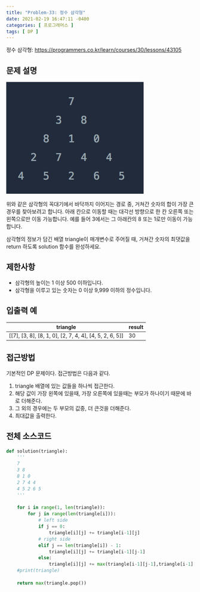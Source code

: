 ```yaml
---
title: "Problem-33: 정수 삼각형"
date: 2021-02-19 16:47:11 -0400
categories: [ 프로그래머스 ]
tags: [ DP ]
---
```


정수 삼각형: https://programmers.co.kr/learn/courses/30/lessons/43105

문제 설명
--------

![입출력](/assets/img/problem33/1.png)

위와 같은 삼각형의 꼭대기에서 바닥까지 이어지는 경로 중, 거쳐간 숫자의 합이 가장 큰 경우를 찾아보려고 합니다. 아래 칸으로 이동할 때는 대각선 방향으로 한 칸 오른쪽 또는 왼쪽으로만 이동 가능합니다. 예를 들어 3에서는 그 아래칸의 8 또는 1로만 이동이 가능합니다.

삼각형의 정보가 담긴 배열 triangle이 매개변수로 주어질 때, 거쳐간 숫자의 최댓값을 return 하도록 solution 함수를 완성하세요.

제한사항
--------
+ 삼각형의 높이는 1 이상 500 이하입니다.
+ 삼각형을 이루고 있는 숫자는 0 이상 9,999 이하의 정수입니다.

 
입출력 예
-------

|triangle|result|
|------|---|
|[[7], [3, 8], [8, 1, 0], [2, 7, 4, 4], [4, 5, 2, 6, 5]]|30|

접근방법
--------
기본적인 DP 문제이다. 접근방법은 다음과 같다.

1. triangle 배열에 있는 값들을 하나씩 접근한다.
2. 해당 값이 가장 왼쪽에 있을때, 가장 오른쪽에 있을때는 부모가 하나이기 때문에 바로 더해준다.
3. 그 외의 경우에는 두 부모의 값중, 더 큰것을 더해준다.
4. 최대값을 출력한다.

전체 소스코드
------
```python
def solution(triangle):
    '''
    7
    3 8
    8 1 0
    2 7 4 4
    4 5 2 6 5
    '''

    for i in range(1, len(triangle)):
        for j in range(len(triangle[i])):
            # left side
            if j == 0:
                triangle[i][j] += triangle[i-1][j]
            # right side
            elif j == len(triangle[i]) - 1:
                triangle[i][j] += triangle[i-1][j-1]
            else:
                triangle[i][j] += max(triangle[i-1][j-1],triangle[i-1][j])
    #print(triangle)
	
    return max(triangle.pop())
```
